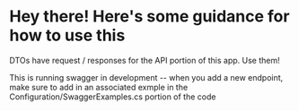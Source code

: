 # Hey there! Here's some guidance for how to use this

DTOs have request / responses for the API portion of this app. Use them!

This is running swagger in development -- when you add a new endpoint, make sure to add in an associated exmple in the Configuration/SwaggerExamples.cs portion of the code